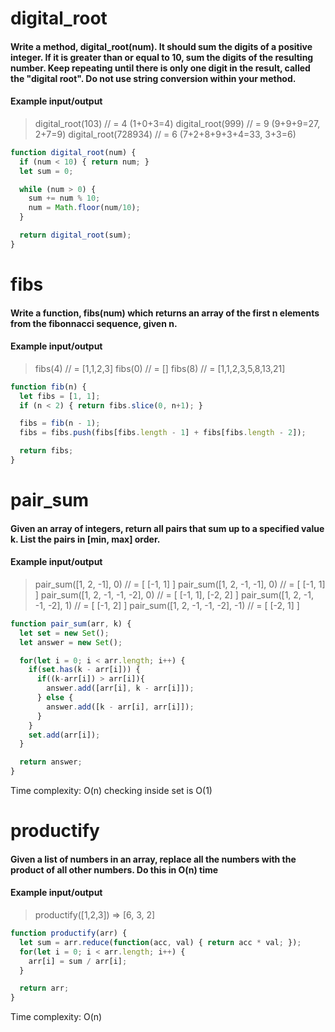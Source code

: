 # digital_root

#### Write a method, digital_root(num). It should sum the digits of a positive integer. If it is greater than or equal to 10, sum the digits of the resulting number. Keep repeating until there is only one digit in the result, called the "digital root". Do not use string conversion within your method.

#### Example input/output

> digital_root(103) // = 4 (1+0+3=4)
> digital_root(999) // = 9 (9+9+9=27, 2+7=9)
> digital_root(728934) // = 6 (7+2+8+9+3+4=33, 3+3=6)

```JavaScript
function digital_root(num) {
  if (num < 10) { return num; }
  let sum = 0;

  while (num > 0) {
    sum += num % 10;
    num = Math.floor(num/10);
  }

  return digital_root(sum);
}
```

# fibs

#### Write a function, fibs(num) which returns an array of the first n elements from the fibonnacci sequence, given n.

#### Example input/output

> fibs(4) // = [1,1,2,3]
> fibs(0) // = []
> fibs(8) // = [1,1,2,3,5,8,13,21]

```JavaScript
function fib(n) {
  let fibs = [1, 1];
  if (n < 2) { return fibs.slice(0, n+1); }

  fibs = fib(n - 1);
  fibs = fibs.push(fibs[fibs.length - 1] + fibs[fibs.length - 2]);

  return fibs;
}
```

# pair_sum

#### Given an array of integers, return all pairs that sum up to a specified value k. List the pairs in [min, max] order.

#### Example input/output

> pair_sum([1, 2, -1], 0) // = [ [-1, 1] ]
> pair_sum([1, 2, -1, -1], 0) // = [ [-1, 1] ]
> pair_sum([1, 2, -1, -1, -2], 0) // = [ [-1, 1], [-2, 2] ]
> pair_sum([1, 2, -1, -1, -2], 1) // = [ [-1, 2] ]
> pair_sum([1, 2, -1, -1, -2], -1) // = [ [-2, 1] ]

```JavaScript
function pair_sum(arr, k) {
  let set = new Set();
  let answer = new Set();

  for(let i = 0; i < arr.length; i++) {
    if(set.has(k - arr[i])) {
      if((k-arr[i]) > arr[i]){
        answer.add([arr[i], k - arr[i]]);
      } else {
        answer.add([k - arr[i], arr[i]]);
      }
    }
    set.add(arr[i]);
  }

  return answer;
}
```
Time complexity: O(n) checking inside set is O(1)


# productify

#### Given a list of numbers in an array, replace all the numbers with the product of all other numbers. Do this in O(n) time

#### Example input/output

> productify([1,2,3]) => [6, 3, 2]

```JavaScript
function productify(arr) {
  let sum = arr.reduce(function(acc, val) { return acc * val; });
  for(let i = 0; i < arr.length; i++) {
    arr[i] = sum / arr[i];
  }

  return arr;
}
```
Time complexity: O(n)
